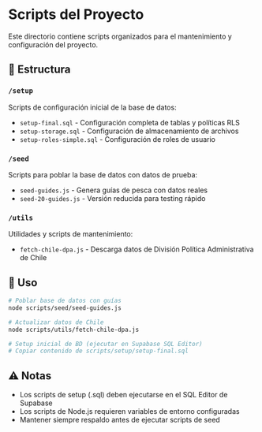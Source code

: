 # Scripts del Proyecto

Este directorio contiene scripts organizados para el mantenimiento y configuración del proyecto.

## 📁 Estructura

### `/setup`
Scripts de configuración inicial de la base de datos:
- `setup-final.sql` - Configuración completa de tablas y políticas RLS
- `setup-storage.sql` - Configuración de almacenamiento de archivos  
- `setup-roles-simple.sql` - Configuración de roles de usuario

### `/seed`
Scripts para poblar la base de datos con datos de prueba:
- `seed-guides.js` - Genera guías de pesca con datos reales
- `seed-20-guides.js` - Versión reducida para testing rápido

### `/utils`
Utilidades y scripts de mantenimiento:
- `fetch-chile-dpa.js` - Descarga datos de División Política Administrativa de Chile

## 🚀 Uso

```bash
# Poblar base de datos con guías
node scripts/seed/seed-guides.js

# Actualizar datos de Chile
node scripts/utils/fetch-chile-dpa.js

# Setup inicial de BD (ejecutar en Supabase SQL Editor)
# Copiar contenido de scripts/setup/setup-final.sql
```

## ⚠️ Notas

- Los scripts de setup (.sql) deben ejecutarse en el SQL Editor de Supabase
- Los scripts de Node.js requieren variables de entorno configuradas
- Mantener siempre respaldo antes de ejecutar scripts de seed
